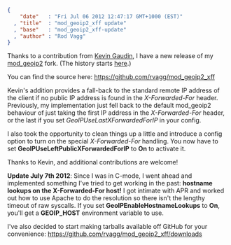 ```json
{
    "date"   : "Fri Jul 06 2012 12:47:17 GMT+1000 (EST)"
  , "title"  : "mod_geoip2_xff update"
  , "base"   : "mod_geoip2_xff-update"
  , "author" : "Rod Vagg"
}
```

Thanks to a contribution from <a href="https://plus.google.com/105599514712357912650/posts">Kevin Gaudin</a>, I have a new release of my <a href="http://www.maxmind.com/app/mod_geoip">mod_geoip2</a> fork. (The history starts <a href="http://rod.vagg.org/2012/04/a-mod_geoip2-that-properly-handles-x-forwarded-for/">here</a>.)

You can find the source here: <a href="https://github.com/rvagg/mod_geoip2_xff">https://github.com/rvagg/mod_geoip2_xff</a>

Kevin's addition provides a fall-back to the standard remote IP address of the client if no public IP address is found in the <em>X-Forwarded-For</em> header. Previously, my implementation just fell back to the default mod_geoip2 behaviour of just taking the first IP address in the <em>X-Forwarded-For</em> header, or the last if you set <em>GeoIPUseLastXForwardedForIP</em> in your config.

I also took the opportunity to clean things up a little and introduce a config option to turn on the special <em>X-Forwarded-For</em> handling. You now have to set <strong>GeoIPUseLeftPublicXForwardedForIP</strong> to <strong>On</strong> to activate it.

Thanks to Kevin, and additional contributions are welcome!

<strong>Update July 7th 2012</strong>: Since I was in C-mode, I went ahead and implemented something I've tried to get working in the past: <strong>hostname lookups on the X-Forwarded-For host!</strong> I got intimate with APR and worked out how to use Apache to do the resolution so there isn't the lengthy timeout of raw syscalls. If you set <strong>GeoIPEnableHostnameLookups</strong> to <strong>On</strong>, you'll get a <strong>GEOIP_HOST</strong> environment variable to use.

I've also decided to start making tarballs available off GitHub for your convenience: <a href="https://github.com/rvagg/mod_geoip2_xff/downloads">https://github.com/rvagg/mod_geoip2_xff/downloads</a>
